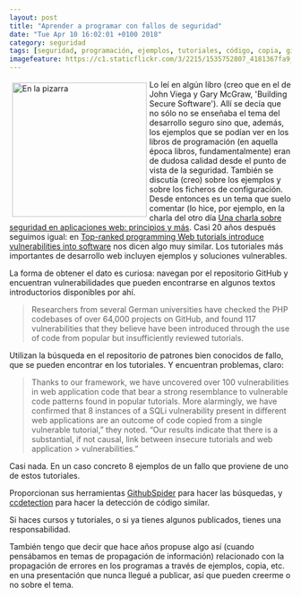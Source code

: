 ```yaml
---
layout: post
title: "Aprender a programar con fallos de seguridad"
date: "Tue Apr 10 16:02:01 +0100 2018"
category: seguridad
tags: [seguridad, programación, ejemplos, tutoriales, código, copia, github]
imagefeature: https://c1.staticflickr.com/3/2215/1535752807_4181367fa9_m.jpg
---
```



<a href="https://www.flickr.com/photos/fernand0/2234895945/in/photolist-7pHZAc-4puqGH" title="En la pizarra"><img src="https://farm3.staticflickr.com/2254/2234895945_ef79406f40_z.jpg" width="240"  alt="En la pizarra" style="float:left; margin:5px"></a>
Lo leí en algún libro (creo que en el de John Viega y Gary McGraw, 'Building Secure Software'). Allí se decía que no sólo no se enseñaba el tema del desarrollo seguro sino que, además, los ejemplos que se podían ver en los libros de programación (en aquella época libros, fundamentalmente) eran de dudosa calidad desde el punto de vista de la seguridad. También se discutía (creo) sobre los ejemplos y sobre los ficheros de configuración. 
Desde entonces es un tema que suelo comentar (lo hice, por ejemplo, en la charla del otro día [Una charla sobre seguridad en aplicaciones web: principios y más](http://fernand0.github.io/Charla-Sobre-Desarrollo-Seguro/).
Casi 20 años después seguimos igual: en [Top-ranked programming Web tutorials introduce vulnerabilities into software](https://www.helpnetsecurity.com/2017/04/21/programming-tutorials-vulnerabilities/) nos dicen algo muy similar. Los tutoriales más importantes de desarrollo web incluyen ejemplos y soluciones vulnerables.

La forma de obtener el dato es curiosa: navegan por el repositorio GitHub y encuentran vulnerabilidades que pueden encontrarse en algunos textos introductorios disponibles por ahí.

> Researchers from several German universities have checked the PHP  codebases of over 64,000 projects on GitHub, and found 117 vulnerabilities that they believe have been introduced through the use of code from popular but insufficiently reviewed tutorials.

Utilizan la búsqueda en el repositorio de patrones bien conocidos de fallo, que se pueden encontrar en los tutoriales. Y encuentran problemas, claro:

> Thanks to our framework, we have uncovered over 100 vulnerabilities in web application code that bear a strong resemblance to vulnerable code patterns found in popular tutorials. More alarmingly, we have confirmed that 8 instances of a SQLi vulnerability present in different web applications are an outcome of code copied from a single vulnerable tutorial,” they noted. “Our results indicate that there is a substantial, if not causal, link between insecure tutorials and web application > vulnerabilities.”

Casi nada. En un caso concreto 8 ejemplos de un fallo que proviene de uno de estos tutoriales.

Proporcionan sus herramientas [GithubSpider](https://github.com/tommiu/GithubSpider) para hacer las búsquedas, y [ccdetection](https://github.com/tommiu/ccdetection) para hacer la detección de código similar.

Si haces cursos y tutoriales, o si ya tienes algunos publicados, tienes una responsabilidad.

También tengo que decir que hace años propuse algo así (cuando pensábamos en temas de propagación de información) relacionado con la propagación de errores en los programas a través de ejemplos, copia, etc. en una presentación que nunca llegué a publicar, así que pueden creerme o no sobre el tema.
